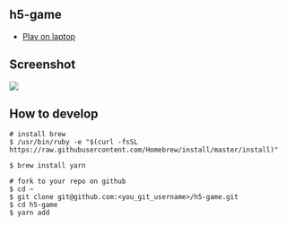 ## h5-game 
- [Play on laptop](https://yiidtw.github.io/h5-game/)

## Screenshot
![](https://i.imgur.com/pU9kTG2.png)

## How to develop
```
# install brew
$ /usr/bin/ruby -e "$(curl -fsSL https://raw.githubusercontent.com/Homebrew/install/master/install)"

$ brew install yarn

# fork to your repo on github
$ cd ~
$ git clone git@github.com:<you_git_username>/h5-game.git
$ cd h5-game
$ yarn add
```

